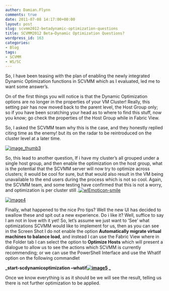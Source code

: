 ```yaml
---
author: Damian.Flynn
comments: true
date: 2011-07-08 14:17:00+00:00
layout: post
slug: scvmm2012-betadynamic-optimization-questions
title: SCVMM2012 Beta–Dynamic Optimization Questions?
wordpress_id: 163
categories:
- Blog
tags:
- SCVMM
- WS/SC
---
```


So, I have been teasing with the plan of enabling the newly integrated Dynamic Optimization functions in SCVMM which as I evaluated, led me to want some answer’s.

On of the first things you will notice is that the Dynamic Optimization options are no longer in the properties of your VM Cluster! Really, this setting pair has now moved back to the parent level, the Host Group only; so if you have been scratching your head as to where to find this stuff, now you know; go check the properties of the Host Group while in Fabric View.

So, I asked the SCVMM team why this is the case, and they honestly replied citing time as the enemy! but its on the radar to be reintroduced on the cluster level at a later time.

[![image_thumb3](/assets/posts/2014/02/image_thumb3_thumb1.png)](/assets/posts/2014/02/image_thumb31.png)

So, this lead to another question, If i have my cluster’s all grouped under a single host group, and then enable the optimization on the host group, what is the potential that the SCVMM server will now try to optimize across clusters; it would be cool for sure, but that would also result in the VM being unavailable to the end users during the process which is not so cool. Again, the SCVMM team, and some testing have confirmed that this is not a worry, and optimization is per cluster still .[![wlEmoticon-smile](/assets/posts/2014/02/wlEmoticonsmile_thumb.png)](/assets/posts/2014/02/wlEmoticonsmile.png)

[![image4](/assets/posts/2014/02/image4_thumb.png)](/assets/posts/2014/02/image4.png)

Finally, what happened to the nice Pro tips? Well the new UI has decided to swallow these and spit out a new experience. Do i like it? Well, suffice to say I am not in love with it yet! So, let’s assume we just want to ‘See’ what optimizations SCVMM would like to implement for us, then as you can see in the Screen Shot I do not enable the option **Automatically migrate virtual machines to balance load**, and instead I can use the Fabric View where in the Folder tab I can select the option to **Optimize Hosts** which will present a dialogue to allow us to see the actions which SCVMM is currently recommending; or we can use the PowerShell Interface and use the WhatIf option on the following commandlet

**_start-scdynamicoptimization –whatif[![image5](/assets/posts/2014/02/image5_thumb.png)](/assets/posts/2014/02/image5.png) _**

Once we know everything is as it should be we will see the result, telling us there is not further optimization to be applied.
